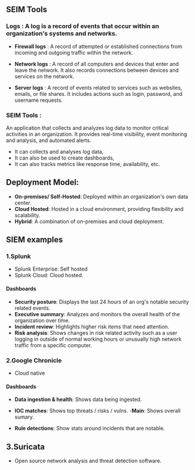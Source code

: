 ## SEIM Tools

### Logs : A log is a record of events that occur within an organization's systems and networks.

- **Firewall logs** : A record of attempted or established connections from incoming and outgoing traffic within the network. 

- **Network logs** : A record of all computers and devices that enter and leave the network. It also records connections between devices and services on the network.

- **Server logs** : A record of events related to services such as websites, emails, or file shares. It includes actions such as login, password, and username requests.

### SEIM Tools : 
An application that collects and analyzes log data to monitor critical activities in an organization. It provides real-time visibility, event monitoring and analysis, and automated alerts.
- It can collects and analyses log data,
- It can also be used to create dashboards,
- It can also tracks metrics like response time, availability, etc.

## Deployment Model:
- **On-premises/ Self-Hosted**: Deployed within an organization's own data center.
- **Cloud Hosted**: Hosted in a cloud environment, providing flexibility and scalability.
- **Hybrid**: A combination of on-premises and cloud deployment.

## SIEM examples

### 1.Splunk
- Splunk Enterprise: Self hosted
- Splunk Cloud: Cloud hosted.
  
#### Dashboards
- **Security posture**: Displays the last 24 hours of an org's notable security related events.
- **Executive summary**: Analyzes and monitors the overall health of the organization over time.
- **Incident review**: Highlights higher risk items that need attention.
- **Risk analysis**: Shows changes in risk related activity such as a user logging in outside of normal working hours or unusually high network traffic from a specific computer.

### 2.Google Chronicle
- Cloud native
  
#### Dashboards
- **Data ingestion & health**: Shows data being ingested.
- **IOC matches**: Shows top threats / risks / vulns.
-**Main**: Shows overall sumary.

- **Rule detections**: Show stats around incidents that are notable.

## 3.Suricata
- Open source network analysis and threat detection software.
